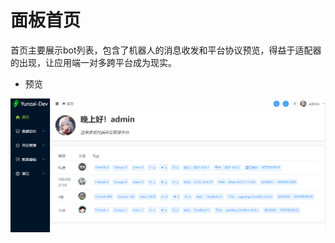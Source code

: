 # 面板首页

首页主要展示bot列表，包含了机器人的消息收发和平台协议预览，得益于适配器的出现，让应用端一对多跨平台成为现实。

- 预览

![home](/docs/images/screen/home.png)